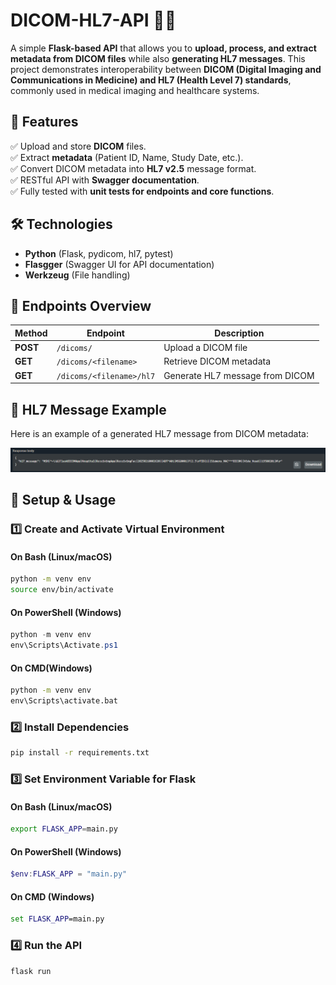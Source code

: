 # DICOM-HL7-API 🏥📡

A simple **Flask-based API** that allows you to **upload, process, and extract metadata from DICOM files** while also **generating HL7 messages**. This project demonstrates interoperability between **DICOM (Digital Imaging and Communications in Medicine) and HL7 (Health Level 7) standards**, commonly used in medical imaging and healthcare systems.

## 🚀 Features

✅ Upload and store **DICOM** files.  
✅ Extract **metadata** (Patient ID, Name, Study Date, etc.).  
✅ Convert DICOM metadata into **HL7 v2.5** message format.  
✅ RESTful API with **Swagger documentation**.  
✅ Fully tested with **unit tests for endpoints and core functions**.

## 🛠️ Technologies

- **Python** (Flask, pydicom, hl7, pytest)
- **Flasgger** (Swagger UI for API documentation)
- **Werkzeug** (File handling)

## 📌 Endpoints Overview

| **Method** | **Endpoint**             | **Description**                 |
| ---------- | ------------------------ | ------------------------------- |
| **POST**   | `/dicoms/`               | Upload a DICOM file             |
| **GET**    | `/dicoms/<filename>`     | Retrieve DICOM metadata         |
| **GET**    | `/dicoms/<filename>/hl7` | Generate HL7 message from DICOM |

## 📑 HL7 Message Example

Here is an example of a generated HL7 message from DICOM metadata:

![HL7 Message Example](image.png)

## 📖 Setup & Usage

### 1️⃣ **Create and Activate Virtual Environment**

#### **On Bash (Linux/macOS)**

```bash
python -m venv env
source env/bin/activate
```

#### **On PowerShell (Windows)**

```powershell
python -m venv env
env\Scripts\Activate.ps1
```

#### **On CMD(Windows)**

```cmd
python -m venv env
env\Scripts\activate.bat
```

### 2️⃣ **Install Dependencies**

```bash
pip install -r requirements.txt

```

### 3️⃣ **Set Environment Variable for Flask**

#### **On Bash (Linux/macOS)**

```bash
export FLASK_APP=main.py

```

#### **On PowerShell (Windows)**

```powershell
$env:FLASK_APP = "main.py"
```

#### **On CMD (Windows)**

```cmd
set FLASK_APP=main.py
```

### 4️⃣ **Run the API**

```bash
flask run
```
